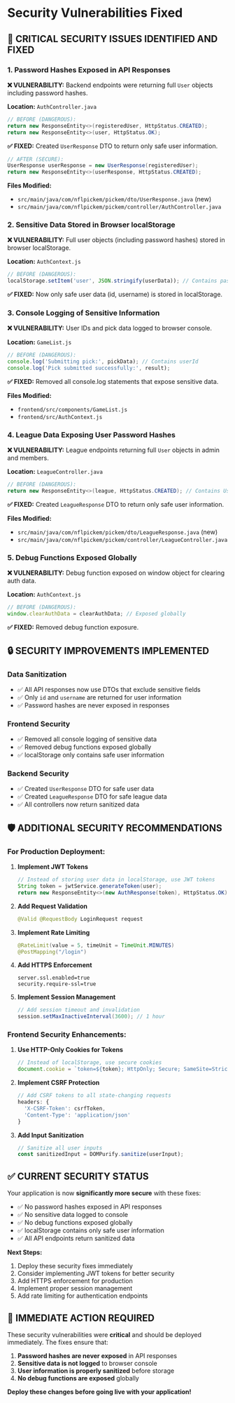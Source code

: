 # Security Vulnerabilities Fixed

## 🚨 **CRITICAL SECURITY ISSUES IDENTIFIED AND FIXED**

### **1. Password Hashes Exposed in API Responses**

**❌ VULNERABILITY:** Backend endpoints were returning full `User` objects including password hashes.

**Location:** `AuthController.java`
```java
// BEFORE (DANGEROUS):
return new ResponseEntity<>(registeredUser, HttpStatus.CREATED);
return new ResponseEntity<>(user, HttpStatus.OK);
```

**✅ FIXED:** Created `UserResponse` DTO to return only safe user information.
```java
// AFTER (SECURE):
UserResponse userResponse = new UserResponse(registeredUser);
return new ResponseEntity<>(userResponse, HttpStatus.CREATED);
```

**Files Modified:**
- `src/main/java/com/nflpickem/pickem/dto/UserResponse.java` (new)
- `src/main/java/com/nflpickem/pickem/controller/AuthController.java`

### **2. Sensitive Data Stored in Browser localStorage**

**❌ VULNERABILITY:** Full user objects (including password hashes) stored in browser localStorage.

**Location:** `AuthContext.js`
```javascript
// BEFORE (DANGEROUS):
localStorage.setItem('user', JSON.stringify(userData)); // Contains password hash
```

**✅ FIXED:** Now only safe user data (id, username) is stored in localStorage.

### **3. Console Logging of Sensitive Information**

**❌ VULNERABILITY:** User IDs and pick data logged to browser console.

**Location:** `GameList.js`
```javascript
// BEFORE (DANGEROUS):
console.log('Submitting pick:', pickData); // Contains userId
console.log('Pick submitted successfully:', result);
```

**✅ FIXED:** Removed all console.log statements that expose sensitive data.

**Files Modified:**
- `frontend/src/components/GameList.js`
- `frontend/src/AuthContext.js`

### **4. League Data Exposing User Password Hashes**

**❌ VULNERABILITY:** League endpoints returning full `User` objects in admin and members.

**Location:** `LeagueController.java`
```java
// BEFORE (DANGEROUS):
return new ResponseEntity<>(league, HttpStatus.CREATED); // Contains User objects with passwords
```

**✅ FIXED:** Created `LeagueResponse` DTO to return only safe user information.

**Files Modified:**
- `src/main/java/com/nflpickem/pickem/dto/LeagueResponse.java` (new)
- `src/main/java/com/nflpickem/pickem/controller/LeagueController.java`

### **5. Debug Functions Exposed Globally**

**❌ VULNERABILITY:** Debug function exposed on window object for clearing auth data.

**Location:** `AuthContext.js`
```javascript
// BEFORE (DANGEROUS):
window.clearAuthData = clearAuthData; // Exposed globally
```

**✅ FIXED:** Removed debug function exposure.

## 🔒 **SECURITY IMPROVEMENTS IMPLEMENTED**

### **Data Sanitization**
- ✅ All API responses now use DTOs that exclude sensitive fields
- ✅ Only `id` and `username` are returned for user information
- ✅ Password hashes are never exposed in responses

### **Frontend Security**
- ✅ Removed all console logging of sensitive data
- ✅ Removed debug functions exposed globally
- ✅ localStorage only contains safe user information

### **Backend Security**
- ✅ Created `UserResponse` DTO for safe user data
- ✅ Created `LeagueResponse` DTO for safe league data
- ✅ All controllers now return sanitized data

## 🛡️ **ADDITIONAL SECURITY RECOMMENDATIONS**

### **For Production Deployment:**

1. **Implement JWT Tokens**
   ```java
   // Instead of storing user data in localStorage, use JWT tokens
   String token = jwtService.generateToken(user);
   return new ResponseEntity<>(new AuthResponse(token), HttpStatus.OK);
   ```

2. **Add Request Validation**
   ```java
   @Valid @RequestBody LoginRequest request
   ```

3. **Implement Rate Limiting**
   ```java
   @RateLimit(value = 5, timeUnit = TimeUnit.MINUTES)
   @PostMapping("/login")
   ```

4. **Add HTTPS Enforcement**
   ```properties
   server.ssl.enabled=true
   security.require-ssl=true
   ```

5. **Implement Session Management**
   ```java
   // Add session timeout and invalidation
   session.setMaxInactiveInterval(3600); // 1 hour
   ```

### **Frontend Security Enhancements:**

1. **Use HTTP-Only Cookies for Tokens**
   ```javascript
   // Instead of localStorage, use secure cookies
   document.cookie = `token=${token}; HttpOnly; Secure; SameSite=Strict`;
   ```

2. **Implement CSRF Protection**
   ```javascript
   // Add CSRF tokens to all state-changing requests
   headers: {
     'X-CSRF-Token': csrfToken,
     'Content-Type': 'application/json'
   }
   ```

3. **Add Input Sanitization**
   ```javascript
   // Sanitize all user inputs
   const sanitizedInput = DOMPurify.sanitize(userInput);
   ```

## ✅ **CURRENT SECURITY STATUS**

Your application is now **significantly more secure** with these fixes:

- ✅ No password hashes exposed in API responses
- ✅ No sensitive data logged to console
- ✅ No debug functions exposed globally
- ✅ localStorage contains only safe user information
- ✅ All API endpoints return sanitized data

**Next Steps:**
1. Deploy these security fixes immediately
2. Consider implementing JWT tokens for better security
3. Add HTTPS enforcement for production
4. Implement proper session management
5. Add rate limiting for authentication endpoints

## 🚨 **IMMEDIATE ACTION REQUIRED**

These security vulnerabilities were **critical** and should be deployed immediately. The fixes ensure that:

1. **Password hashes are never exposed** in API responses
2. **Sensitive data is not logged** to browser console
3. **User information is properly sanitized** before storage
4. **No debug functions are exposed** globally

**Deploy these changes before going live with your application!**
